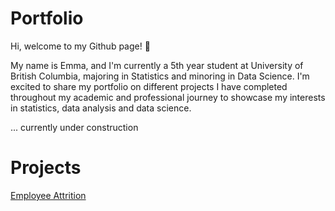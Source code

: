 # Portfolio

Hi, welcome to my Github page! 👋

My name is Emma, and I'm currently a 5th year student at University of British Columbia, majoring in Statistics and minoring in Data Science. I'm excited to share my portfolio on different projects I have completed throughout my academic and professional journey to showcase my interests in statistics, data analysis and data science.

... currently under construction

# Projects
[Employee Attrition](https://github.com/emmaoh/Portfolio/blob/main/Employee%20Attrition.ipynb)
